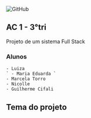 ![GitHub](https://img.shields.io/github/license/MaahTorro/2emib-ac1?style=flat-square)

## AC 1 - 3°tri
Projeto de um sistema Full Stack


### Alunos
```
- Luiza 
` - Maria Eduarda `
- Marcela Torro
- Nicolle 
- Guilherme Cifali
```

## Tema do projeto 
